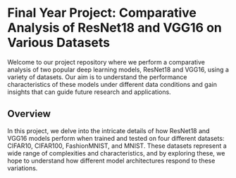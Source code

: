 # Final Year Project: Comparative Analysis of ResNet18 and VGG16 on Various Datasets
Welcome to our project repository where we perform a comparative analysis of two popular deep learning models, ResNet18 and VGG16, using a variety of datasets. Our aim is to understand the performance characteristics of these models under different data conditions and gain insights that can guide future research and applications. 

## Overview
In this project, we delve into the intricate details of how ResNet18 and VGG16 models perform when trained and tested on four different datasets: CIFAR10, CIFAR100, FashionMNIST, and MNIST. These datasets represent a wide range of complexities and characteristics, and by exploring these, we hope to understand how different model architectures respond to these variations.
